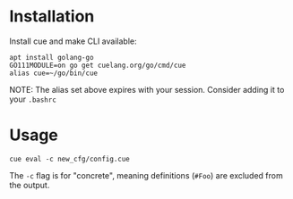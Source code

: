 # Installation

Install cue and make CLI available:

    apt install golang-go
    GO111MODULE=on go get cuelang.org/go/cmd/cue
    alias cue=~/go/bin/cue


NOTE: The alias set above expires with your session. Consider adding it to your
`.bashrc`


# Usage

    cue eval -c new_cfg/config.cue

The `-c` flag is for "concrete", meaning definitions (`#Foo`) are excluded from
the output.
